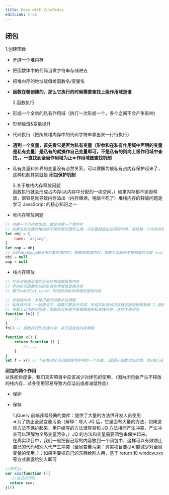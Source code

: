 ```yaml
---
title: Docs with VitePress
editLink: true
---
```


## 闭包

1.创建函数

- 开辟一个堆内存
- 把函数体中的代码当做字符串存储进去
- 把堆内存的地址赋值给函数名/变量名
- **函数在哪创建的，那么它执行的时候需要查找上级作用域是谁**

  2.函数执行

- 形成一个全新的私有作用域（执行一次形成一个，多个之间不会产生影响）
- 形参赋值&变量提升
- 代码执行（把所属堆内存中的代码字符串拿出来一行行执行）
- **遇到一个变量，首先看它是否为私有变量（形参和在私有作用域中声明的变量是私有变量）是私有的就操作自己变量即可，不是私有的则向上级作用域中查找，，一直找到全局作用域为止=>作用域链查找机制**
- 私有变量和外界的变量没有必然关系，可以理解为被私有占内存保护起来了，这种机制其实就是 **闭包保护机制**

  3.关于堆栈内存释放问题<br />函数执行就会形成占内存(从内存中分配的一块空间，）如果内存都不销毁释放，很容易就导致内存溢出（内存爆满，电脑卡死了）堆栈内存的释放问题是学习 JavaScript 的核心知识之一

- 堆内存释放问题

```javascript
// 创建一个引用类型值，就会创建一个堆内存
// 如果当前创建的堆内存不被其他东西所占用，浏览器就会在空闲的时候，查找每一个内存的引用状况，不被占用的都会回收释放掉
let obj = {
	name: 'anjing',
}
let oop = obj
// 此时obj和oop都占用对象的堆内存，想要释放堆内存，需要手动解除变量和值的关联（null：空对象指针）
obj = null
oop = null
```

- 栈内存释放

```javascript
// 打开浏览器形成的全局作用域就是栈内存
// 手动执行函数形成的私有作用域就是栈内存
// 基于es6的let const 形成的块级作用域也是栈内存

// 全局栈内存：关掉页面的时候才会销毁
// 私有栈内存：一般情况下，函数只要执行完成，形成的私有栈内存就会被销毁释放掉 2.但是一旦栈内存某个东西（一般都是堆地址）被私有作用域意外的事物占用，则当前的私有栈内存不能立即被释放销毁，特点：私有作用域的私有变量等信息也保留起来了
// 市面上认为的闭包是：函数执行形成不能被释放的私有栈内存，这样才是闭包
function fn() {
	//...
}
fn() // 函数执行形成栈内存，执行完成栈内存销毁

function x() {
	return function () {
		//....
	}
}
let f = x() // f占用x执行形成的栈内存中的一个东西，（返回小函数对应的堆，则x执行形成的栈内存不能被释放了
```

**闭包的两个作用** <br />从性能角度讲，我们真实项目中应该减少对闭包的使用，（因为闭包会产生不释放的栈内存，过多使用容易导致内存溢出或者减低性能）

- 保护
- 保存

  1.jQuery 前端非常经典的类库：提供了大量的方法供开发人员使用<br />=>为了防止全局变量污染（解释：导入 JQ 后，它里面有大量的方法，如果这些方法不保护起来，用户编写的方法很容易和 JQ 方法相同产生冲突，产生冲突可以理解为全局变量污染，）JQ 的方法和变量需要闭包来保护起来。<br />在真实项目中，我们一般把自己写的内容放到一个闭包中，这样可以有效防止自己的代码和别人代产生冲突（全局变量污染：真实项目要尽可能减少对全局变量的使用，）；如果需要把自己的东西给别人用，基于 return 和 window.xxx 等方式暴露给别人即可

```javascript
//原生js
var xxx(function (){
   //自己的代码
  return xxx;
})()
```

<!-- @include: ./closer_1.md -->
<!-- @include: ./variableLifting.md -->
